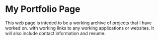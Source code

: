 # My Portfolio Page
This web page is inteded to be a working archive of projects that I have worked on. with working links to any working applications or websites. It will also include contact information and resume.